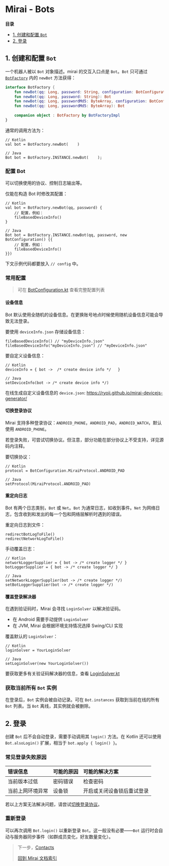 # Mirai - Bots

**目录**

- [1. 创建和配置 `Bot`](#1-创建和配置-bot)
- [2. 登录](#2-登录)

## 1. 创建和配置 `Bot`

一个机器人被以 `Bot` 对象描述。mirai 的交互入口点是 `Bot`。`Bot` 只可通过 [`BotFactory`](../mirai-core-api/src/commonMain/kotlin/BotFactory.kt#L22-L87) 内的 `newBot` 方法获得：

```kotlin
interface BotFactory {
    fun newBot(qq: Long, password: String, configuration: BotConfiguration): Bot
    fun newBot(qq: Long, password: String): Bot
    fun newBot(qq: Long, passwordMd5: ByteArray, configuration: BotConfiguration): Bot
    fun newBot(qq: Long, passwordMd5: ByteArray): Bot
    
    companion object : BotFactory by BotFactoryImpl
}
```

通常的调用方法为：
```
// Kotlin
val bot = BotFactory.newBot(    )

// Java
Bot bot = BotFactory.INSTANCE.newBot(    );
```

### 配置 Bot
可以切换使用的协议、控制日志输出等。

仅能在构造 Bot 时修改其配置：
```
// Kotlin
val bot = BotFactory.newBot(qq, password) {
    // 配置，例如：
    fileBasedDeviceInfo()
}

// Java
Bot bot = BotFactory.INSTANCE.newBot(qq, password, new BotConfiguration() {{
    // 配置，例如：
    fileBasedDeviceInfo()
}})
```

下文示例代码都要放入 `// config` 中。


### 常用配置
> 可在 [BotConfiguration.kt](../mirai-core-api/src/commonMain/kotlin/utils/BotConfiguration.kt#L23) 查看完整配置列表

#### 设备信息
Bot 默认使用全随机的设备信息。在更换账号地点时候使用随机设备信息可能会导致无法登录。

要使用 `deviceInfo.json` 存储设备信息：
```
fileBasedDeviceInfo() // "myDeviceInfo.json" 
fileBasedDeviceInfo("myDeviceInfo.json") // "myDeviceInfo.json"
```

要自定义设备信息：
```
// Kotlin
deviceInfo = { bot ->  /* create device info */   }

// Java
setDeviceInfo(bot -> /* create device info */)
```

在线生成自定义设备信息的 `device.json`: https://ryoii.github.io/mirai-devicejs-generator/

#### 切换登录协议
Mirai 支持多种登录协议：`ANDROID_PHONE`，`ANDROID_PAD`，`ANDROID_WATCH`，默认使用 `ANDROID_PHONE`。

若登录失败，可尝试切换协议。但注意，部分功能在部分协议上不受支持，详见源码内注释。

要切换协议：
```
// Kotlin
protocol = BotConfiguration.MiraiProtocol.ANDROID_PAD

// Java
setProtocol(MiraiProtocol.ANDROID_PAD)
```

#### 重定向日志
Bot 有两个日志类别，`Bot` 或 `Net`。`Bot` 为通常日志，如收到事件。`Net` 为网络日志，包含收到和发出的每一个包和网络层解析时遇到的错误。

重定向日志到文件：
```
redirectBotLogToFile()
redirectNetworkLogToFile()
```

手动覆盖日志：
```
// Kotlin
networkLoggerSupplier = { bot -> /* create logger */ }
botLoggerSupplier = { bot -> /* create logger */ }

// Java
setNetworkLoggerSupplier(bot -> /* create logger */)
setBotLoggerSupplier(bot -> /* create logger */)
```

#### 覆盖登录解决器
在遇到验证码时，Mirai 会寻找 `LoginSolver` 以解决验证码。

- 在 Android 需要手动提供 `LoginSolver`
- 在 JVM, Mirai 会根据环境支持情况选择 Swing/CLI 实现

覆盖默认的 `LoginSolver`：
```
// Kotlin
loginSolver = YourLoginSolver

// Java
setLoginSolver(new YourLoginSolver())
```

要获取更多有关验证码解决器的信息，查看 [LoginSolver.kt](../mirai-core-api/src/commonMain/kotlin/utils/LoginSolver.kt#L32)

### 获取当前所有 `Bot` 实例
在登录后，`Bot` 实例会被自动记录。可在 `Bot.instances` 获取到当前在线的所有 `Bot` 列表。当 `Bot` 离线，其实例就会被删除。

## 2. 登录

创建 `Bot` 后不会自动登录，需要手动调用其 `login()` 方法。在 Kotlin 还可以使用 `Bot.alsoLogin()` 扩展，相当于 `bot.apply { login() }`。

### 常见登录失败原因

| 错误信息       | 可能的原因 | 可能的解决方案           |
|:--------------|:---------|:----------------------|
| 当前版本过低    | 密码错误   | 检查密码               |
| 当前上网环境异常 | 设备锁    | 开启或关闭设备锁后重试登录 |

若以上方案无法解决问题，请尝试[切换登录协议](#切换登录协议)。

### 重新登录

可以再次调用 `Bot.login()` 以重新登录 `Bot`。这一般没有必要——`Bot` 运行时会自动与服务器同步事件（如群成员变化，好友数量变化）。


> 下一步，[Contacts](Contacts.md)
>
> [回到 Mirai 文档索引](README.md)
